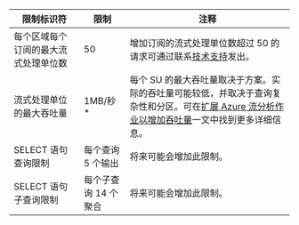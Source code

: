 <properties 
   pageTitle="流分析限制表"
   description="描述流分析组件和连接的系统限制和建议大小。"
   services="stream-analytics"
   documentationCenter="NA"
   authors="jeffstokes72"
   manager="paulettm"
   editor="cgronlun" />
<tags 
   ms.service="stream-analytics"
   ms.date="07/13/2015"
   wacn.date="" />

| 限制标识符 | 限制 | 注释 |
|----------------- | ------------|--------- |
| 每个区域每个订阅的最大流式处理单位数 | 50 | 增加订阅的流式处理单位数超过 50 的请求可通过联系[技术支持](/support/contact/)发出。 |
| 流式处理单位的最大吞吐量 | 1MB/秒* | 每个 SU 的最大吞吐量取决于方案。实际的吞吐量可能较低，并取决于查询复杂性和分区。可在[扩展 Azure 流分析作业以增加吞吐量](/documentation/articles/stream-analytics-scale-jobs.md)一文中找到更多详细信息。 |
| SELECT 语句查询限制 | 每个查询 5 个输出 | 将来可能会增加此限制。 |
| SELECT 语句子查询限制 | 每个子查询 14 个聚合 | 将来可能会增加此限制。 |

<!---HONumber=69-->